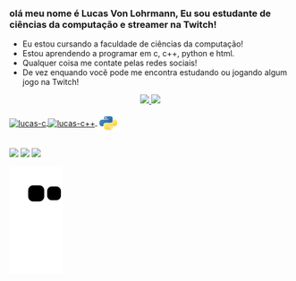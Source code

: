 ### olá meu nome é Lucas Von Lohrmann, Eu sou estudante de ciências da computação e streamer na Twitch!

- Eu estou cursando a faculdade de ciências da computação!
- Estou aprendendo a programar em c, c++, python e html.
- Qualquer coisa me contate pelas redes sociais! 
- De vez enquando você pode me encontra estudando ou jogando algum jogo na Twitch!


<div align="center">
  <a href="https://github.com/TheVonLohrmann">
  <img height="180em" src="https://github-readme-stats.vercel.app/api?username=TheVonLohrmann&show_icons=true&theme=dark&include_all_commits=true&count_private=true"/>
  <img height="180em" src="https://github-readme-stats.vercel.app/api/top-langs/?username=TheVonLohrmann&layout=compact&langs_count=7&theme=dark"/>
</div>

<div style="display: inline_block"><br>
  <img align="center" alt="lucas-c" height="30" width="40" src="https://cdn.jsdelivr.net/gh/devicons/devicon/icons/c/c-original.svg">
  <img align="center" alt="lucas-c++" height="30" width="40" src="https://cdn.jsdelivr.net/gh/devicons/devicon/icons/cplusplus/cplusplus-original.svg">
  <img align="center" alt="lucas-Python" height="30" width="40" src="https://raw.githubusercontent.com/devicons/devicon/master/icons/python/python-original.svg">
</div>

##  

<div>

  <a href="https://instagram.com/zerothepumpking" target="_blank"><img src="https://img.shields.io/badge/-Instagram-%23E4405F?style=for-the-badge&logo=instagram&logoColor=white" target="_blank"></a>
 	<a href="https://www.twitch.tv/zerothepumpking" target="_blank"><img src="https://img.shields.io/badge/Twitch-9146FF?style=for-the-badge&logo=twitch&logoColor=white" target="_blank"></a>
  <a href = "mailto:lucasvon120500@gmail.com"><img src="https://img.shields.io/badge/-Gmail-%23333?style=for-the-badge&logo=gmail&logoColor=white" target="_blank"></a>

  ![Snake animation](https://github.com/TheVonLohrmann/TheVonLohrmann/blob/output/github-contribution-grid-snake.svg)
</div>
          
